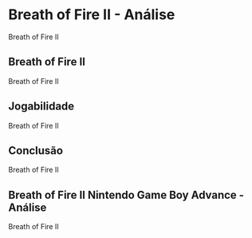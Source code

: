 ---
---

# Breath of Fire II - Análise

Breath of Fire II

## Breath of Fire II

Breath of Fire II

## Jogabilidade

Breath of Fire II

## Conclusão

Breath of Fire II

## Breath of Fire II Nintendo Game Boy Advance - Análise

Breath of Fire II
